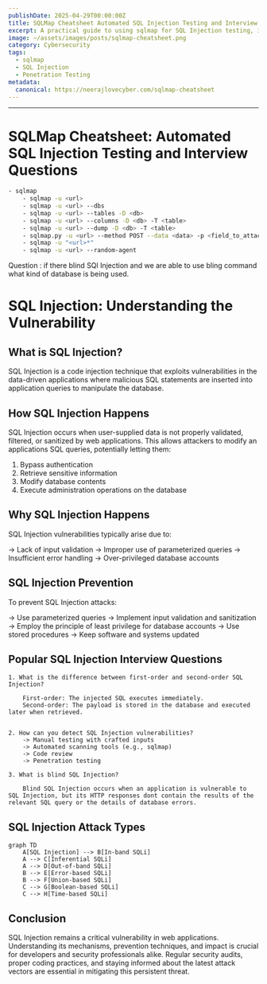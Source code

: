 ```yaml
---
publishDate: 2025-04-29T00:00:00Z
title: SQLMap Cheatsheet Automated SQL Injection Testing and Interview Questions
excerpt: A practical guide to using sqlmap for SQL Injection testing, including command examples, explanations, and common interview questions.
image: ~/assets/images/posts/sqlmap-cheatsheet.png
category: Cybersecurity
tags:
  - sqlmap
  - SQL Injection
  - Penetration Testing
metadata:
  canonical: https://neerajlovecyber.com/sqlmap-cheatsheet
---
```

---

# SQLMap Cheatsheet: Automated SQL Injection Testing and Interview Questions
```bash
- sqlmap 
    - sqlmap -u <url> 
    - sqlmap -u <url> --dbs 
    - sqlmap -u <url> --tables -D <db> 
    - sqlmap -u <url> --columns -D <db> -T <table> 
    - sqlmap -u <url> --dump -D <db> -T <table> 
    - sqlmap.py -u <url> --method POST --data <data> -p <field_to_attack> 
    - sqlmap -u "<url>*" 
    - sqlmap -u <url> --random-agent 
```

Question : if there blind SQl Injection and we are able to use bling command what kind of database is being used. 

# SQL Injection: Understanding the Vulnerability 

## What is SQL Injection? 

SQL Injection is a code injection technique that exploits vulnerabilities in the data-driven applications where malicious SQL statements are inserted into application queries to manipulate the database. 

## How SQL Injection Happens 

SQL Injection occurs when user-supplied data is not properly validated, filtered, or sanitized by web applications. This allows attackers to modify an applications SQL queries, potentially letting them: 

1. Bypass authentication 
2. Retrieve sensitive information 
3. Modify database contents 
4. Execute administration operations on the database 

## Why SQL Injection Happens 

SQL Injection vulnerabilities typically arise due to: 

-> Lack of input validation 
-> Improper use of parameterized queries 
-> Insufficient error handling 
-> Over-privileged database accounts 

## SQL Injection Prevention 

To prevent SQL Injection attacks: 

-> Use parameterized queries 
-> Implement input validation and sanitization 
-> Employ the principle of least privilege for database accounts 
-> Use stored procedures 
-> Keep software and systems updated 

## Popular SQL Injection Interview Questions 


    1. What is the difference between first-order and second-order SQL Injection? 
        
        First-order: The injected SQL executes immediately. 
        Second-order: The payload is stored in the database and executed later when retrieved. 
        
 
    2. How can you detect SQL Injection vulnerabilities? 
        -> Manual testing with crafted inputs 
        -> Automated scanning tools (e.g., sqlmap) 
        -> Code review 
        -> Penetration testing 
 
    3. What is blind SQL Injection? 
        
        Blind SQL Injection occurs when an application is vulnerable to SQL Injection, but its HTTP responses dont contain the results of the relevant SQL query or the details of database errors. 
        

## SQL Injection Attack Types 

```mermaid 
graph TD 
    A[SQL Injection] --> B[In-band SQLi] 
    A --> C[Inferential SQLi] 
    A --> D[Out-of-band SQLi] 
    B --> E[Error-based SQLi] 
    B --> F[Union-based SQLi] 
    C --> G[Boolean-based SQLi] 
    C --> H[Time-based SQLi] 
``` 

## Conclusion 

SQL Injection remains a critical vulnerability in web applications. Understanding its mechanisms, prevention techniques, and impact is crucial for developers and security professionals alike. Regular security audits, proper coding practices, and staying informed about the latest attack vectors are essential in mitigating this persistent threat.